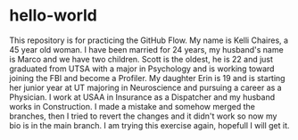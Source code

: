 # hello-world
This repository is for practicing the GitHub Flow.
My name is Kelli Chaires, a 45 year old woman. I have been married for 24 years, my husband's name is Marco and we have two children. Scott is the oldest, he is 22 and just graduated from UTSA with a major in Psychology and is working toward joining the FBI and become a Profiler. My daughter Erin is 19 and is starting her junior year at UT majoring in Neuroscience and pursuing a career as a Physician. I work at USAA in Insurance as a Dispatcher and my husband works in Construction.
I made a mistake and somehow merged the branches, then I tried to revert the changes and it didn't work so now my bio is in the main branch. 
I am trying this exercise again, hopefull I will get it.
